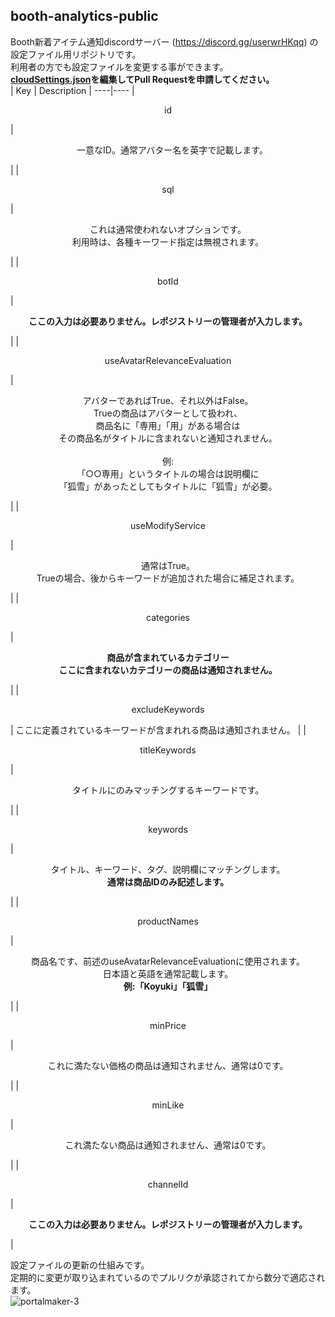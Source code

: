 ## booth-analytics-public
Booth新着アイテム通知discordサーバー (https://discord.gg/userwrHKqq) の設定ファイル用リポジトリです。 <br> 
利用者の方でも設定ファイルを変更する事ができます。<br>
**[cloudSettings.json](cloudSettings.json)を編集してPull Requestを申請してください。**<br>
| Key | Description |
----|---- 
| <p align="center"> id </p> | <p align="center">　一意なID。通常アバター名を英字で記載します。 </p> |
| <p align="center"> sql</p> | <p align="center"> これは通常使われないオプションです。<br> 利用時は、各種キーワード指定は無視されます。 </p>  |
| <p align="center"> botId</p> | <p align="center"> **ここの入力は必要ありません。レポジストリーの管理者が入力します。** </p>  |
| <p align="center">useAvatarRelevanceEvaluation</p> | <p align="center"> アバターであればTrue、それ以外はFalse。 <br> Trueの商品はアバターとして扱われ、 <br> 商品名に「専用」「用」がある場合は <br> その商品名がタイトルに含まれないと通知されません。<br>  <br> 例: <br> 「○○専用」というタイトルの場合は説明欄に <br> 「狐雪」があったとしてもタイトルに「狐雪」が必要。</p>  |
| <p align="center">useModifyService</p> | <p align="center"> 通常はTrue。 <br> Trueの場合、後からキーワードが追加された場合に補足されます。</p>  |
| <p align="center"> categories </p>  | <p align="center">**商品が含まれているカテゴリー** <br> **ここに含まれないカテゴリーの商品は通知されません。** </p>  |
| <p align="center"> excludeKeywords </p>  | ここに定義されているキーワードが含まれれる商品は通知されません。 |
| <p align="center"> titleKeywords </p>  | <p align="center">タイトルにのみマッチングするキーワードです。</p> |
| <p align="center"> keywords </p>  | <p align="center">タイトル、キーワード、タグ、説明欄にマッチングします。<br> **通常は商品IDのみ記述します。** </p> |
| <p align="center"> productNames </p>  | <p align="center"> 商品名です、前述のuseAvatarRelevanceEvaluationに使用されます。 <br> 日本語と英語を通常記載します。<br> **例:「Koyuki」「狐雪」** </p> |
| <p align="center"> minPrice </p>  | <p align="center"> これに満たない価格の商品は通知されません、通常は0です。</p>  |
| <p align="center"> minLike </p>  | <p align="center"> これ満たない商品は通知されません、通常は0です。</p>  |
| <p align="center"> channelId </p>  | <p align="center"> **ここの入力は必要ありません。レポジストリーの管理者が入力します。** </p>  |  

設定ファイルの更新の仕組みです。<br>
定期的に変更が取り込まれているのでプルリクが承認されてから数分で適応されます。<br>
![portalmaker-3](https://user-images.githubusercontent.com/51302983/129369641-0c17b441-72bd-4da6-92a8-b34b1e405265.png)

